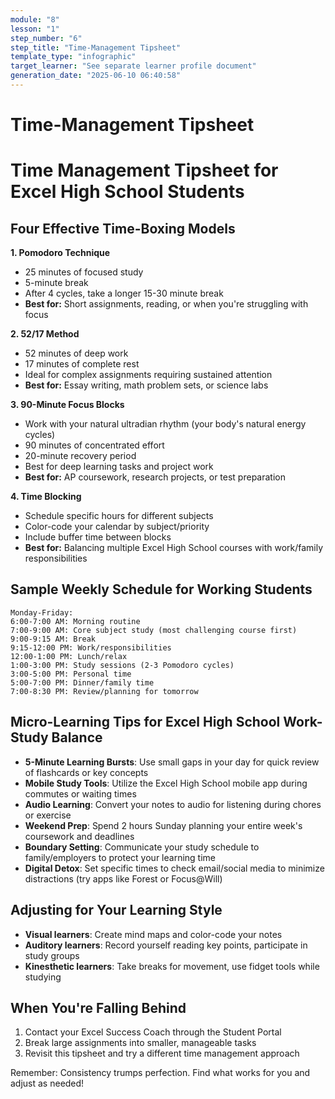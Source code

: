 ```yaml
---
module: "8"
lesson: "1"
step_number: "6"
step_title: "Time-Management Tipsheet"
template_type: "infographic"
target_learner: "See separate learner profile document"
generation_date: "2025-06-10 06:40:58"
---
```


# Time-Management Tipsheet

# Time Management Tipsheet for Excel High School Students

## Four Effective Time-Boxing Models

**1. Pomodoro Technique**
* 25 minutes of focused study
* 5-minute break
* After 4 cycles, take a longer 15-30 minute break
* **Best for:** Short assignments, reading, or when you're struggling with focus

**2. 52/17 Method**
* 52 minutes of deep work
* 17 minutes of complete rest
* Ideal for complex assignments requiring sustained attention
* **Best for:** Essay writing, math problem sets, or science labs

**3. 90-Minute Focus Blocks**
* Work with your natural ultradian rhythm (your body's natural energy cycles)
* 90 minutes of concentrated effort
* 20-minute recovery period
* Best for deep learning tasks and project work
* **Best for:** AP coursework, research projects, or test preparation

**4. Time Blocking**
* Schedule specific hours for different subjects
* Color-code your calendar by subject/priority
* Include buffer time between blocks
* **Best for:** Balancing multiple Excel High School courses with work/family responsibilities

## Sample Weekly Schedule for Working Students
```
Monday-Friday:
6:00-7:00 AM: Morning routine
7:00-9:00 AM: Core subject study (most challenging course first)
9:00-9:15 AM: Break
9:15-12:00 PM: Work/responsibilities
12:00-1:00 PM: Lunch/relax
1:00-3:00 PM: Study sessions (2-3 Pomodoro cycles)
3:00-5:00 PM: Personal time
5:00-7:00 PM: Dinner/family time
7:00-8:30 PM: Review/planning for tomorrow
```

## Micro-Learning Tips for Excel High School Work-Study Balance

* **5-Minute Learning Bursts**: Use small gaps in your day for quick review of flashcards or key concepts
* **Mobile Study Tools**: Utilize the Excel High School mobile app during commutes or waiting times
* **Audio Learning**: Convert your notes to audio for listening during chores or exercise
* **Weekend Prep**: Spend 2 hours Sunday planning your entire week's coursework and deadlines
* **Boundary Setting**: Communicate your study schedule to family/employers to protect your learning time
* **Digital Detox**: Set specific times to check email/social media to minimize distractions (try apps like Forest or Focus@Will)

## Adjusting for Your Learning Style

* **Visual learners**: Create mind maps and color-code your notes
* **Auditory learners**: Record yourself reading key points, participate in study groups
* **Kinesthetic learners**: Take breaks for movement, use fidget tools while studying

## When You're Falling Behind

1. Contact your Excel Success Coach through the Student Portal
2. Break large assignments into smaller, manageable tasks
3. Revisit this tipsheet and try a different time management approach

Remember: Consistency trumps perfection. Find what works for you and adjust as needed!